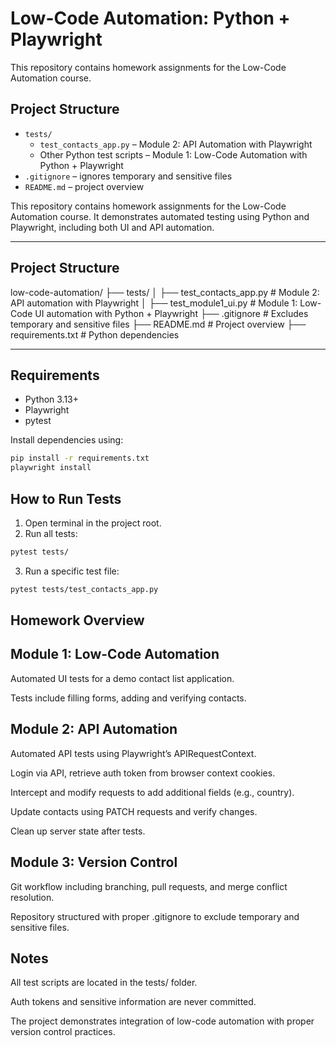 # Low-Code Automation: Python + Playwright

This repository contains homework assignments for the Low-Code Automation course.

## Project Structure

- `tests/`
  - `test_contacts_app.py` – Module 2: API Automation with Playwright
  - Other Python test scripts – Module 1: Low-Code Automation with Python + Playwright
- `.gitignore` – ignores temporary and sensitive files
- `README.md` – project overview

This repository contains homework assignments for the Low-Code Automation course. It demonstrates automated testing using Python and Playwright, including both UI and API automation.

---

## Project Structure

low-code-automation/
├── tests/
│ ├── test_contacts_app.py # Module 2: API automation with Playwright
│ ├── test_module1_ui.py # Module 1: Low-Code UI automation with Python + Playwright
├── .gitignore # Excludes temporary and sensitive files
├── README.md # Project overview
├── requirements.txt # Python dependencies

---

## Requirements

- Python 3.13+
- Playwright
- pytest

Install dependencies using:

```bash
pip install -r requirements.txt
playwright install
```

## How to Run Tests
1. Open terminal in the project root.
2. Run all tests:
```bash
pytest tests/
```
3. Run a specific test file:
```bash
pytest tests/test_contacts_app.py
```

## Homework Overview
## Module 1: Low-Code Automation

Automated UI tests for a demo contact list application.

Tests include filling forms, adding and verifying contacts.

## Module 2: API Automation

Automated API tests using Playwright’s APIRequestContext.

Login via API, retrieve auth token from browser context cookies.

Intercept and modify requests to add additional fields (e.g., country).

Update contacts using PATCH requests and verify changes.

Clean up server state after tests.

## Module 3: Version Control

Git workflow including branching, pull requests, and merge conflict resolution.

Repository structured with proper .gitignore to exclude temporary and sensitive files.

## Notes

All test scripts are located in the tests/ folder.

Auth tokens and sensitive information are never committed.

The project demonstrates integration of low-code automation with proper version control practices.
